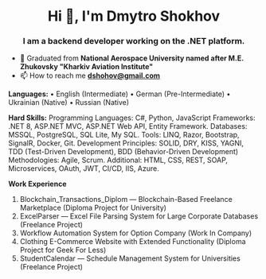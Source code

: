 <h1 align="center">Hi 👋, I'm Dmytro Shokhov</h1>
<h3 align="center">I am a backend developer working on the .NET platform.</h3>


- 🌱 Graduated from **National Aerospace University named after M.E. Zhukovsky "Kharkiv Aviation Institute"**
- 📫 How to reach me **dshohov@gmail.com**

**Languages:**
•	English (Intermediate)
•	German (Pre-Intermediate)
•	Ukrainian (Native) 
•	Russian (Native)

**Hard Skills:**
Programming Languages: C#, Python, JavaScript
Frameworks: .NET 8, ASP.NET MVC, ASP.NET Web API, Entity Framework.
Databases: MSSQL, PostgreSQL, SQL Lite, My SQL.
Tools: LINQ, Razor, Bootstrap, SignalR, Docker, Git.
Development Principles: SOLID, DRY, KISS, YAGNI, TDD (Test-Driven Development), BDD (Behavior-Driven Development)
Methodologies: Agile, Scrum.
Additional: HTML, CSS, REST, SOAP, Microservices, OAuth, JWT, CI/CD, IIS, Azure.

**Work Experience**
1. Blockchain_Transactions_Diplom — Blockchain-Based Freelance Marketplace (Diploma Project for University)
2. ExcelParser — Excel File Parsing System for Large Corporate Databases (Freelance Project)
3. Workflow Automation System for Option Company (Work In Company)
4. Clothing E-Commerce Website with Extended Functionality (Diploma Project for Geek For Less)
5. StudentCalendar — Schedule Management System for Universities (Freelance Project)

